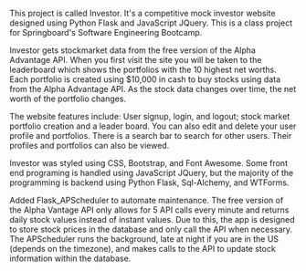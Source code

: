This project is called Investor. It's a competitive mock investor website designed using Python Flask and JavaScript JQuery. This is a class project for Springboard's Software Engineering Bootcamp.

Investor gets stockmarket data from the free version of the Alpha Advantage API. When you first visit the
site you will be taken to the leaderboard which shows the portfolios with the 10 highest net worths. Each
portfolio is created using $10,000 in cash to buy stocks using data from the Alpha Advantage API. As the
stock data changes over time, the net worth of the portfolio changes.

The website features include: User signup, login, and logout; stock market portfolio creation and a leader
board. You can also edit and delete your user profile and portfolios. There is a search bar to search for other
users. Their profiles and portfolios can also be viewed.

Investor was styled using CSS, Bootstrap, and Font Awesome. Some front end programing is handled using JavaScript
JQuery, but the majority of the programming is backend using Python Flask, Sql-Alchemy, and WTForms.

Added Flask_APScheduler to automate maintenance. The free version of the Alpha Vantage API only allows for 5 API calls every minute and returns daily stock values instead of instant values. Due to this, the app is designed to store stock prices in the database and only call the API when necessary. The APScheduler runs the background, late at night if you are in the US (depends on the timezone), and makes calls to the API to update stock information within the database.